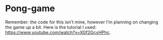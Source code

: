 # Pong-game
Remember: the code for this isn't mine, however I'm planning on changing the game up a bit. Here is the tutorial I used: https://www.youtube.com/watch?v=XGf2GcyHPhc.
